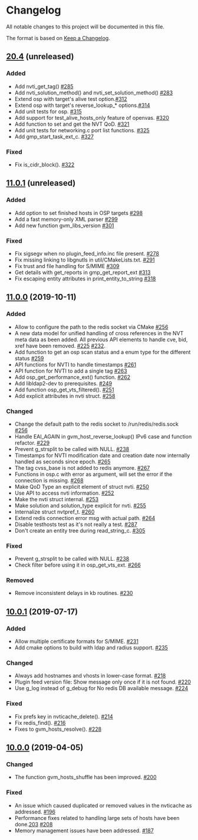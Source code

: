 # Changelog

All notable changes to this project will be documented in this file.

The format is based on [Keep a Changelog](https://keepachangelog.com/en/1.0.0/).

## [20.4] (unreleased)

### Added
- Add nvti_get_tag() [#285](https://github.com/greenbone/gvm-libs/pull/285)
- Add nvti_solution_method() and nvti_set_solution_method() [#283](https://github.com/greenbone/gvm-libs/pull/283)
- Extend osp with target's alive test option.[#312](https://github.com/greenbone/gvm-libs/pull/312)
- Extend osp with target's reverse_lookup_* options.[#314](https://github.com/greenbone/gvm-libs/pull/314)
- Add unit tests for osp. [#315](https://github.com/greenbone/gvm-libs/pull/315)
- Add support for test_alive_hosts_only feature of openvas. [#320](https://github.com/greenbone/gvm-libs/pull/320)
- Add function to set and get the NVT QoD. [#321](https://github.com/greenbone/gvm-libs/pull/321)
- Add unit tests for networking.c port list functions. [#325](https://github.com/greenbone/gvm-libs/pull/325)
- Add gmp_start_task_ext_c. [#327](https://github.com/greenbone/gvm-libs/pull/327)

### Fixed
- Fix is_cidr_block(). [#322](https://github.com/greenbone/gvm-libs/pull/322)

[20.4]: https://github.com/greenbone/gvm-libs/compare/gvm-libs-11.0...master

## [11.0.1] (unreleased)

### Added
- Add option to set finished hosts in OSP targets [#298](https://github.com/greenbone/gvm-libs/pull/298)
- Add a fast memory-only XML parser [#299](https://github.com/greenbone/gvm-libs/pull/299)
- Add new function gvm_libs_version [#301](https://github.com/greenbone/gvm-libs/pull/301)

### Fixed
- Fix sigsegv when no plugin_feed_info.inc file present. [#278](https://github.com/greenbone/gvm-libs/pull/278)
- Fix missing linking to libgnutls in util/CMakeLists.txt. [#291](https://github.com/greenbone/gvm-libs/pull/291)
- Fix trust and file handling for S/MIME [#309](https://github.com/greenbone/gvm-libs/pull/309)
- Get details with get_reports in gmp_get_report_ext [#313](https://github.com/greenbone/gvm-libs/pull/313)
- Fix escaping entity attributes in print_entity_to_string [#318](https://github.com/greenbone/gvm-libs/pull/318)

[11.0.1]: https://github.com/greenbone/gvm-libs/compare/v11.0.0...gvm-libs-11.0

## [11.0.0] (2019-10-11)

### Added
- Allow to configure the path to the redis socket via CMake [#256](https://github.com/greenbone/gvm-libs/pull/256)
- A new data model for unified handling of cross references in the NVT meta data as been added. All previous API elements to handle cve, bid, xref have been removed. [#225](https://github.com/greenbone/gvm-libs/pull/225) [#232](https://github.com/greenbone/gvm-libs/pull/232).
- Add function to get an osp scan status and a enum type for the different status [#259](https://github.com/greenbone/gvm-libs/pull/259)
- API functions for NVTI to handle timestamps [#261](https://github.com/greenbone/gvm-libs/pull/261)
- API function for NVTI to add a single tag [#263](https://github.com/greenbone/gvm-libs/pull/263)
- Add osp_get_performance_ext() function. [#262](https://github.com/greenbone/gvm-libs/pull/262)
- Add libldap2-dev to prerequisites. [#249](https://github.com/greenbone/gvm-libs/pull/249)
- Add function osp_get_vts_filtered(). [#251](https://github.com/greenbone/gvm-libs/pull/251)
- Add explicit attributes in nvti struct. [#258](https://github.com/greenbone/gvm-libs/pull/258)

### Changed
- Change the default path to the redis socket to /run/redis/redis.sock [#256](https://github.com/greenbone/gvm-libs/pull/256)
- Handle EAI_AGAIN in gvm_host_reverse_lookup() IPv6 case and function refactor. [#229](https://github.com/greenbone/gvm-libs/pull/229)
- Prevent g_strsplit to be called with NULL. [#238](https://github.com/greenbone/gvm-libs/pull/238)
- Timestamps for NVTI modification date and creation date now internally handled as seconds since epoch. [#265](https://github.com/greenbone/gvm-libs/pull/265)
- The tag cvss_base is not added to redis anymore. [#267](https://github.com/greenbone/gvm-libs/pull/267)
- Functions in osp.c with error as argument, will set the error if the connection is missing. [#268](https://github.com/greenbone/gvm-libs/pull/268)
- Make QoD Type an explicit element of struct nvti. [#250](https://github.com/greenbone/gvm-libs/pull/250)
- Use API to access nvti information. [#252](https://github.com/greenbone/gvm-libs/pull/252)
- Make the nvti struct internal. [#253](https://github.com/greenbone/gvm-libs/pull/253)
- Make solution and solution_type explicit for nvti. [#255](https://github.com/greenbone/gvm-libs/pull/255)
- Internalize struct nvtpref_t. [#260](https://github.com/greenbone/gvm-libs/pull/260)
- Extend redis connection error msg with actual path. [#264](https://github.com/greenbone/gvm-libs/pull/264)
- Disable testhosts test as it's not really a test. [#287](https://github.com/greenbone/gvm-libs/pull/287)
- Don't create an entity tree during read_string_c. [#305](https://github.com/greenbone/gvm-libs/pull/305)

### Fixed
- Prevent g_strsplit to be called with NULL. [#238](https://github.com/greenbone/gvm-libs/pull/238)
- Check filter before using it in osp_get_vts_ext. [#266](https://github.com/greenbone/gvm-libs/pull/266)

### Removed
- Remove inconsistent delays in kb routines. [#230](https://github.com/greenbone/gvm-libs/pull/230)

[11.0.0]: https://github.com/greenbone/gvm-libs/compare/v10.0.1...v11.0.0

## [10.0.1] (2019-07-17)

### Added
- Allow multiple certificate formats for S/MIME. [#231](https://github.com/greenbone/gvm-libs/pull/231)
- Add cmake options to build with ldap and radius support. [#235](https://github.com/greenbone/gvm-libs/pull/235)

### Changed
- Always add hostnames and vhosts in lower-case format. [#218](https://github.com/greenbone/gvm-libs/pull/218)
- Plugin feed version file: Show message only once if it is not found. [#220](https://github.com/greenbone/gvm-libs/pull/220)
- Use g_log instead of g_debug for No redis DB available message. [#224](https://github.com/greenbone/gvm-libs/pull/224)

### Fixed
- Fix prefs key in nvticache_delete(). [#214](https://github.com/greenbone/gvm-libs/pull/214)
- Fix redis_find(). [#216](https://github.com/greenbone/gvm-libs/pull/216)
- Fixes to gvm_hosts_resolve(). [#228](https://github.com/greenbone/gvm-libs/pull/228)

[10.0.1]: https://github.com/greenbone/gvm-libs/compare/v10.0.0...gvm-libs-10.0

## [10.0.0] (2019-04-05)

### Changed
- The function gvm_hosts_shuffle has been improved. [#200](https://github.com/greenbone/gvm-libs/pull/200)

### Fixed
- An issue which caused duplicated or removed values in the nvticache as addressed. [#196](https://github.com/greenbone/gvm-libs/pull/196)
- Performance fixes related to handling large sets of hosts have been done.[203](https://github.com/greenbone/gvm-libs/pull/203) [#208](https://github.com/greenbone/gvm-libs/pull/208)
- Memory management issues have been addressed. [#187](https://github.com/greenbone/gvm-libs/pull/187)


[10.0.0]: https://github.com/greenbone/gvm-libs/compare/1.0.0...v10.0.0
